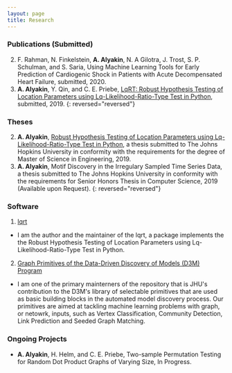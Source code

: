 ```yaml
---
layout: page
title: Research
---
```

### Publications (Submitted)

2. F. Rahman, N. Finkelstein, **A. Alyakin**, N. A Gilotra, J. Trost, S. P. Schulman, and S. Saria, Using Machine Learning Tools for Early Prediction of Cardiogenic Shock in Patients with Acute Decompensated Heart Failure, submitted, 2020.
1. **A. Alyakin**, Y. Qin, and  C. E. Priebe, [LqRT: Robust Hypothesis Testing of Location Parameters using Lq-Likelihood-Ratio-Type Test in Python](https://arxiv.org/abs/1911.11922), submitted, 2019.
{: reversed="reversed"}

### Theses
2. **A. Alyakin**, [Robust Hypothesis Testing of Location Parameters using Lq-Likelihood-Ratio-Type Test in Python](http://jhir.library.jhu.edu/handle/1774.2/62301), a thesis submitted to The Johns Hopkins University in conformity with the requirements for the degree of Master of Science in Engineering, 2019.
1. **A. Alyakin**, Motif Discovery in the Irregulary Sampled Time Series Data, a thesis submitted to The Johns Hopkins University in conformity with the requirements for Senior Honors Thesis in Computer Science, 2019 (Available upon Request).
{: reversed="reversed"}

### Software
1. [lqrt](https://github.com/alyakin314/lqrt)
  - I am the author and the maintainer of the lqrt, a package implements the
    the Robust Hypothesis Testing of Location Parameters using
    Lq-Likelihood-Ratio-Type Test in Python.
2. [Graph Primitives of the Data-Driven Discovery of Models (D3M) Program](https://github.com/neurodata/primitives-interfaces)
  - I am one of the primary mainterners of the repository that is JHU's
    contribution to the D3M's library of selectable primitives that are used as
    basic building blocks in the automated model discovery process.
    Our primitives are aimed at tackling machine learning problems with graph,
    or netowrk, inputs, such as Vertex Classification, Community Detection,
    Link Prediction and Seeded Graph Matching.

### Ongoing Projects
- **A. Alyakin**, H. Helm, and  C. E. Priebe, Two-sample Permutation Testing for Random Dot Product Graphs of Varying Size, In Progress.
